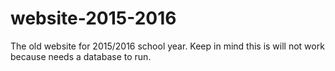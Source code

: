 # website-2015-2016
The old website for 2015/2016 school year. Keep in mind this is will not work because needs a database to run.
